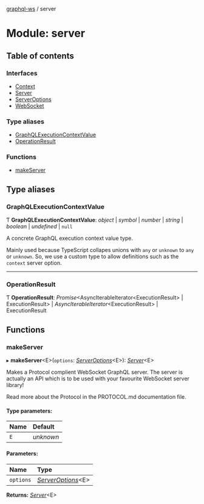 [graphql-ws](../README.md) / server

# Module: server

## Table of contents

### Interfaces

- [Context](../interfaces/server.context.md)
- [Server](../interfaces/server.server-1.md)
- [ServerOptions](../interfaces/server.serveroptions.md)
- [WebSocket](../interfaces/server.websocket.md)

### Type aliases

- [GraphQLExecutionContextValue](server.md#graphqlexecutioncontextvalue)
- [OperationResult](server.md#operationresult)

### Functions

- [makeServer](server.md#makeserver)

## Type aliases

### GraphQLExecutionContextValue

Ƭ **GraphQLExecutionContextValue**: *object* \| *symbol* \| *number* \| *string* \| *boolean* \| *undefined* \| ``null``

A concrete GraphQL execution context value type.

Mainly used because TypeScript collapes unions
with `any` or `unknown` to `any` or `unknown`. So,
we use a custom type to allow definitions such as
the `context` server option.

___

### OperationResult

Ƭ **OperationResult**: *Promise*<AsyncIterableIterator<ExecutionResult\> \| ExecutionResult\> \| *AsyncIterableIterator*<ExecutionResult\> \| ExecutionResult

## Functions

### makeServer

▸ **makeServer**<E\>(`options`: [*ServerOptions*](../interfaces/server.serveroptions.md)<E\>): [*Server*](../interfaces/server.server-1.md)<E\>

Makes a Protocol complient WebSocket GraphQL server. The server
is actually an API which is to be used with your favourite WebSocket
server library!

Read more about the Protocol in the PROTOCOL.md documentation file.

#### Type parameters:

| Name | Default |
| :------ | :------ |
| `E` | *unknown* |

#### Parameters:

| Name | Type |
| :------ | :------ |
| `options` | [*ServerOptions*](../interfaces/server.serveroptions.md)<E\> |

**Returns:** [*Server*](../interfaces/server.server-1.md)<E\>
